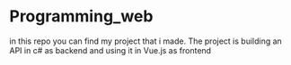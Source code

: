 # Programming_web
in this repo you can find my project that i made. The project is building an API in c# as backend and using it in Vue.js as frontend
